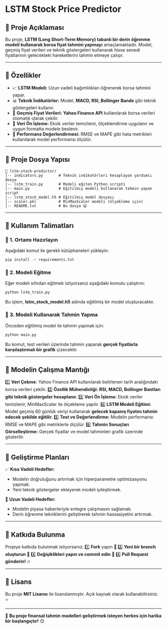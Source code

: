 # LSTM Stock Price Predictor

## 📌 Proje Açıklaması
Bu proje, **LSTM (Long Short-Term Memory) tabanlı bir derin öğrenme modeli kullanarak borsa fiyat tahmini yapmayı** amaçlamaktadır. Model, geçmiş fiyat verileri ve teknik göstergeleri kullanarak hisse senedi fiyatlarının gelecekteki hareketlerini tahmin etmeye çalışır.

---

## 🚀 Özellikler
- 📈 **LSTM Modeli:** Uzun vadeli bağımlılıkları öğrenerek borsa tahmini yapar.
- 📊 **Teknik İndikatörler:** Model, **MACD, RSI, Bollinger Bands** gibi teknik göstergeleri kullanır.
- 📅 **Geçmiş Fiyat Verileri:** **Yahoo Finance API** kullanılarak borsa verileri otomatik olarak çekilir.
- 🔄 **Veri Ön İşleme:** Eksik veriler temizlenir, ölçeklendirme uygulanır ve uygun formatta modele beslenir.
- 🎯 **Performans Değerlendirmesi:** RMSE ve MAPE gibi hata metrikleri kullanılarak model performansı ölçülür.

---

## 📂 Proje Dosya Yapısı

```
📂 lstm-stock-predictor/
│-- indicators.py       # Teknik indikatörleri hesaplayan yardımcı dosya
│-- lstm_train.py       # Modeli eğiten Python scripti
│-- main.py             # Eğitilmiş modeli kullanarak tahmin yapan script
│-- lstm_stock_model.h5 # Eğitilmiş model dosyası
│-- scaler.pkl          # MinMaxScaler modeli (ölçekleme için)
│-- README.txt          # Bu dosya 😃
```

---

## 📌 Kullanım Talimatları

### 🔹 1. Ortamı Hazırlayın
Aşağıdaki komut ile gerekli kütüphaneleri yükleyin:
```bash
pip install -r requirements.txt
```

### 🔹 2. Modeli Eğitme
Eğer modeli sıfırdan eğitmek istiyorsanız aşağıdaki komutu çalıştırın:
```bash
python lstm_train.py
```
Bu işlem, **lstm_stock_model.h5** adında eğitilmiş bir model oluşturacaktır.

### 🔹 3. Modeli Kullanarak Tahmin Yapma
Önceden eğitilmiş model ile tahmin yapmak için:
```bash
python main.py
```
Bu komut, test verileri üzerinde tahmin yaparak **gerçek fiyatlarla karşılaştırmalı bir grafik** çizecektir.

---

## 📌 Modelin Çalışma Mantığı
1️⃣ **Veri Çekme:** Yahoo Finance API kullanılarak belirlenen tarih aralığındaki borsa verileri çekilir.
2️⃣ **Özellik Mühendisliği:** **RSI, MACD, Bollinger Bantları gibi teknik göstergeler hesaplanır.**
3️⃣ **Veri Ön İşleme:** Eksik veriler temizlenir, MinMaxScaler ile ölçekleme yapılır.
4️⃣ **LSTM Modeli Eğitimi:** Model geçmiş 60 günlük veriyi kullanarak **gelecek kapanış fiyatını tahmin edecek şekilde eğitilir.**
5️⃣ **Test ve Değerlendirme:** Modelin performansı RMSE ve MAPE gibi metriklerle ölçülür.
6️⃣ **Tahmin Sonuçları Görselleştirme:** Gerçek fiyatlar ve model tahminleri grafik üzerinde gösterilir.

---

## 📌 Geliştirme Planları
✅ **Kısa Vadeli Hedefler:**
- Modelin doğruluğunu artırmak için hiperparametre optimizasyonu yapmak.
- Yeni teknik göstergeler ekleyerek modeli iyileştirmek.

🚀 **Uzun Vadeli Hedefler:**
- Modelin piyasa haberleriyle entegre çalışmasını sağlamak.
- Derin öğrenme tekniklerini geliştirerek tahmin hassasiyetini artırmak.

---

## 📌 Katkıda Bulunma
Projeye katkıda bulunmak istiyorsanız:
1️⃣ **Fork** yapın 🍴
2️⃣ **Yeni bir branch oluşturun** 🚀
3️⃣ **Değişiklikleri yapın ve commit edin** 📌
4️⃣ **Pull Request gönderin!** 🔥

---

## 📌 Lisans
Bu proje **MIT Lisansı** ile lisanslanmıştır. Açık kaynak olarak kullanabilirsiniz. ⭐

---

🚀 **Bu proje finansal tahmin modelleri geliştirmek isteyen herkes için harika bir başlangıçtır!** 😊

